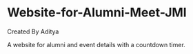 # Website-for-Alumni-Meet-JMI
Created By Aditya

A website for alumni and event details with a countdown timer.
